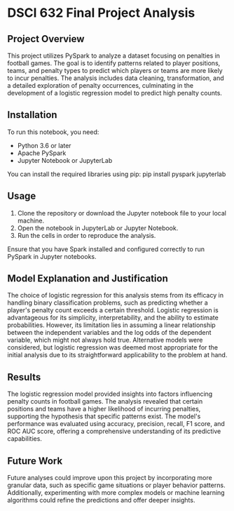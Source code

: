 # DSCI 632 Final Project Analysis

## Project Overview
This project utilizes PySpark to analyze a dataset focusing on penalties in football games. The goal is to identify patterns related to player positions, teams, and penalty types to predict which players or teams are more likely to incur penalties. The analysis includes data cleaning, transformation, and a detailed exploration of penalty occurrences, culminating in the development of a logistic regression model to predict high penalty counts.

## Installation
To run this notebook, you need:
- Python 3.6 or later
- Apache PySpark
- Jupyter Notebook or JupyterLab

You can install the required libraries using pip:
pip install pyspark jupyterlab


## Usage
1. Clone the repository or download the Jupyter notebook file to your local machine.
2. Open the notebook in JupyterLab or Jupyter Notebook.
3. Run the cells in order to reproduce the analysis.

Ensure that you have Spark installed and configured correctly to run PySpark in Jupyter notebooks.

## Model Explanation and Justification
The choice of logistic regression for this analysis stems from its efficacy in handling binary classification problems, such as predicting whether a player's penalty count exceeds a certain threshold. Logistic regression is advantageous for its simplicity, interpretability, and the ability to estimate probabilities. However, its limitation lies in assuming a linear relationship between the independent variables and the log odds of the dependent variable, which might not always hold true. Alternative models were considered, but logistic regression was deemed most appropriate for the initial analysis due to its straightforward applicability to the problem at hand.

## Results
The logistic regression model provided insights into factors influencing penalty counts in football games. The analysis revealed that certain positions and teams have a higher likelihood of incurring penalties, supporting the hypothesis that specific patterns exist. The model's performance was evaluated using accuracy, precision, recall, F1 score, and ROC AUC score, offering a comprehensive understanding of its predictive capabilities.

## Future Work
Future analyses could improve upon this project by incorporating more granular data, such as specific game situations or player behavior patterns. Additionally, experimenting with more complex models or machine learning algorithms could refine the predictions and offer deeper insights.
